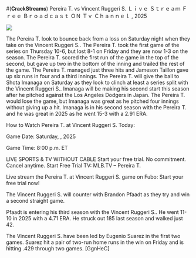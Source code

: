 #(𝐂𝐫𝐚𝐜𝐤𝐒𝐭𝐫𝐞𝐚𝐦𝐬) Pereira T. vs Vincent Ruggeri S. Ｌｉｖｅ Ｓｔｒｅａｍ Ｆｒｅｅ Ｂｒｏａｄｃａｓｔ ＯＮ Ｔｖ Ｃｈａｎｎｅｌ , 2025  
  
  
[![](https://i.imgur.com/qSNzIqt.png)](https://movie.rssnews.media/zFnOvGIB.php)  
  
The Pereira T. look to bounce back from a loss on Saturday night when they take on the Vincent Ruggeri S.. The Pereira T. took the first game of the series on Thursday 10-6, but lost 8-1 on Friday and they are now 1-3 on the season. The Pereira T. scored the first run of the game in the top of the second, but gave up two in the bottom of the inning and trailed the rest of the game. The Pereira T. managed just three hits and Jameson Taillon gave up six runs in four and a third innings. The Pereira T. will give the ball to Shota Imanaga on Saturday as they look to clinch at least a series split with the Vincent Ruggeri S.. Imanaga will be making his second start this season after he pitched against the Los Angeles Dodgers in Japan. The Pereira T. would lose the game, but Imanaga was great as he pitched four innings without giving up a hit. Imanaga is in his second season with the Pereira T. and he was great in 2025 as he went 15-3 with a 2.91 ERA.

How to Watch Pereira T. at Vincent Ruggeri S. Today:

Game Date: Saturday, , 2025

Game Time: 8:00 p.m. ET

LIVE SPORTS & TV WITHOUT CABLE
Start your free trial. No commitment. Cancel anytime.
Start Free Trial
TV: MLB.TV – Pereira T.

Live stream the Pereira T. at Vincent Ruggeri S. game on Fubo: Start your free trial now!

The Vincent Ruggeri S. will counter with Brandon Pfaadt as they try and win a second straight game.

Pfaadt is entering his third season with the Vincent Ruggeri S.. He went 11-10 in 2025 with a 4.71 ERA. He struck out 185 last season and walked just 42.

The Vincent Ruggeri S. have been led by Eugenio Suarez in the first two games. Suarez hit a pair of two-run home runs in the win on Friday and is hitting .429 through two games. [GgnHeC]